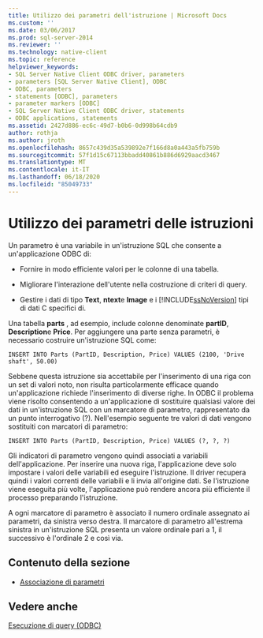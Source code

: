 ```yaml
---
title: Utilizzo dei parametri dell'istruzione | Microsoft Docs
ms.custom: ''
ms.date: 03/06/2017
ms.prod: sql-server-2014
ms.reviewer: ''
ms.technology: native-client
ms.topic: reference
helpviewer_keywords:
- SQL Server Native Client ODBC driver, parameters
- parameters [SQL Server Native Client], ODBC
- ODBC, parameters
- statements [ODBC], parameters
- parameter markers [ODBC]
- SQL Server Native Client ODBC driver, statements
- ODBC applications, statements
ms.assetid: 2427d886-ec6c-49d7-b0b6-0d998b64cdb9
author: rothja
ms.author: jroth
ms.openlocfilehash: 8657c439d35a539892e7f166d8a0a443a5fb759b
ms.sourcegitcommit: 57f1d15c67113bbadd40861b886d6929aacd3467
ms.translationtype: MT
ms.contentlocale: it-IT
ms.lasthandoff: 06/18/2020
ms.locfileid: "85049733"
---
```

# <a name="using-statement-parameters"></a>Utilizzo dei parametri delle istruzioni
  Un parametro è una variabile in un'istruzione SQL che consente a un'applicazione ODBC di:  
  
-   Fornire in modo efficiente valori per le colonne di una tabella.  
  
-   Migliorare l'interazione dell'utente nella costruzione di criteri di query.  
  
-   Gestire i dati di tipo **Text**, **ntext**e **Image** e i [!INCLUDE[ssNoVersion](../../includes/ssnoversion-md.md)] tipi di dati C specifici di.  
  
 Una tabella **parts** , ad esempio, include colonne denominate **partID**, **Description**e **Price**. Per aggiungere una parte senza parametri, è necessario costruire un'istruzione SQL come:  
  
```  
INSERT INTO Parts (PartID, Description, Price) VALUES (2100, 'Drive shaft', 50.00)  
```  
  
 Sebbene questa istruzione sia accettabile per l'inserimento di una riga con un set di valori noto, non risulta particolarmente efficace quando un'applicazione richiede l'inserimento di diverse righe. In ODBC il problema viene risolto consentendo a un'applicazione di sostituire qualsiasi valore dei dati in un'istruzione SQL con un marcatore di parametro, rappresentato da un punto interrogativo (?). Nell'esempio seguente tre valori di dati vengono sostituiti con marcatori di parametro:  
  
```  
INSERT INTO Parts (PartID, Description, Price) VALUES (?, ?, ?)  
```  
  
 Gli indicatori di parametro vengono quindi associati a variabili dell'applicazione. Per inserire una nuova riga, l'applicazione deve solo impostare i valori delle variabili ed eseguire l'istruzione. Il driver recupera quindi i valori correnti delle variabili e li invia all'origine dati. Se l'istruzione viene eseguita più volte, l'applicazione può rendere ancora più efficiente il processo preparando l'istruzione.  
  
 A ogni marcatore di parametro è associato il numero ordinale assegnato ai parametri, da sinistra verso destra. Il marcatore di parametro all'estrema sinistra in un'istruzione SQL presenta un valore ordinale pari a 1, il successivo è l'ordinale 2 e così via.  
  
## <a name="in-this-section"></a>Contenuto della sezione  
  
-   [Associazione di parametri](using-statement-parameters-binding-parameters.md)  
  
## <a name="see-also"></a>Vedere anche  
 [Esecuzione di query &#40;ODBC&#41;](executing-queries-odbc.md)  
  
  
